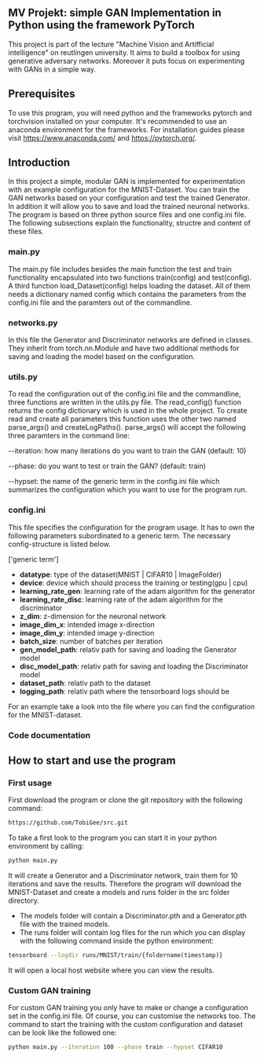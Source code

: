 MV Projekt: simple GAN Implementation in Python using the framework PyTorch
---

This project is part of the lecture "Machine Vision and Artifficial intelligence" on reutlingen university.
It aims to build a toolbox for using generative adversary networks. Moreover it puts focus on experimenting with GANs in a simple way.

## Prerequisites
To use this program, you will need python and the frameworks pytorch and torchvision installed on your computer.
It's recommended to use an anaconda environment for the frameworks. For installation guides please visit https://www.anaconda.com/ and https://pytorch.org/.

## Introduction
In this project a simple, modular GAN is implemented for experimentation with an example configuration for the MNIST-Dataset. You can train the GAN networks based on your configuration and test the trained Generator. In addition it will allow you to save and load the trained neuronal networks. 
The program is based on three python source files and one config.ini file. The following subsections explain the functionality, structre and content of these files.

### main.py
The main.py file includes besides the main function the test and train functionality encapsulated into two functions train(config) and test(config). A third function load_Dataset(config) helps loading the dataset. All of them needs a dictionary named config which contains the parameters from the config.ini file and the paramters out of the commandline.

### networks.py
In this file the Generator and Discriminator networks are defined in classes. They inherit from torch.nn.Module and have two additional methods for saving and loading the model based on the configuration.

### utils.py
To read the configuration out of the config.ini file and the commandline, three functions are written in the utils.py file. The read_config() function returns the config dictionary which is used in the whole project. To create read and create all parameters this function uses the other two named parse_args() and createLogPaths(). parse_args() will accept the following three paramters in the command line:

 --iteration: how many iterations do you want to train the GAN (default: 10)

 --phase: do you want to test or train the GAN? (default: train)

 --hypset: the name of the generic term in the config.ini file which summarizes the configuration which you want to use for the program run.

### config.ini
This file specifies the configuration for the program usage. It has to own the following parameters subordinated to a generic term. The necessary config-structure is listed below.

['generic term']
  - **datatype**: type of the dataset(MNIST | CIFAR10 | ImageFolder)
  - **device**: device which should process the training or testing(gpu | cpu)
  - **learning_rate_gen**: learning rate of the adam algorithm for the generator
  - **learning_rate_disc**: learning rate of the adam algorithm for the discriminator
  - **z_dim**: z-dimension for the neuronal network
  - **image_dim_x**: intended image x-direction
  - **image_dim_y**: intended image y-direction
  - **batch_size**: number of batches per iteration
  - **gen_model_path**: relativ path for saving and loading the Generator model
  - **disc_model_path**: relativ path for saving and loading the Discriminator model
  - **dataset_path**: relativ path to the dataset
  - **logging_path**: relativ path where the tensorboard logs should be

For an example take a look into the file where you can find the configuration for the MNIST-dataset.

### Code documentation

## How to start and use the program

### First usage

First download the program or clone the git repository with the following command:
```bash
https://github.com/TobiGee/src.git
```
To take a first look to the program you can start it in your python environment by calling:
```bash
python main.py
```
It will create a Generator and a Discriminator network, train them for 10 iterations and save the results. Therefore the program will download the MNIST-Dataset and create a models and runs folder in the src folder directory. 
* The models folder will contain a Discriminator.pth and a Generator.pth file with the trained models. 
* The runs folder will contain log files for the run which you can display with the following command inside the python environment:
```bash
tensorboard --logdir runs/MNIST/train/{foldername(timestamp)}
```
It will open a local host website where you can view the results.

### Custom GAN training
For custom GAN training you only have to make or change a configuration set in the config.ini file. Of course, you can customise the networks too.
The command to start the training with the custom configuration and dataset can be look like the followed one:
```bash
python main.py --iteration 100 --phase train --hypset CIFAR10
```
